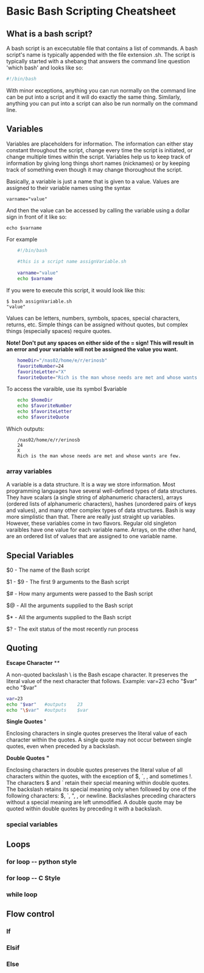
# Basic Bash Scripting Cheatsheet




## What is a bash script?
A bash script is an excecutable file that contains a list of commands. A bash script's name is typically appended with the file extension .sh. The script is typically started with a shebang that answers the command line question 'which bash' and looks like so:

```bash
#!/bin/bash
```
    
With minor exceptions, anything you can run normally on the command line can be put into a script and it will do exactly the same thing.
Similarly, anything you can put into a script can also be run normally on the command line.


## Variables

Variables are placeholders for information. The information can either stay constant throughout the script, change every time the script is initiated, or change multiple times within the script. Variables help us to keep track of information by giving long things short names (nicknames) or by keeping track of something even though it may change thoroughout the script.


Basically, a variable is just a name that is given to a value. Values are assigned to their variable names using the syntax

    varname="value"
    
And then the value can be accessed by calling the variable using a dollar sign in front of it like so:

    echo $varname
    
For example

```bash
    #!/bin/bash
    
    #this is a script name assignVariable.sh
    
    varname="value"
    echo $varname
```

If you were to execute this script, it would look like this:

    $ bash assignVariable.sh
    "value"

Values can be letters, numbers, symbols, spaces, special characters, returns, etc. Simple things can be assigned without quotes, but complex things (especially spaces) require quotes.

**Note! Don't put any spaces on either side of the = sign! This will result in an error and your variable will not be assigned the value you want.**

```bash
    homeDir="/nas02/home/e/r/erinosb"
    favoriteNumber=24
    favoriteLetter="X"
    favoriteQuote="Rich is the man whose needs are met and whose wants are few."
```


To access the varaible, use its symbol $variable

```bash
    echo $homeDir
    echo $favoriteNumber
    echo $favoriteLetter
    echo $favoriteQuote
```
    
Which outputs:

```
    /nas02/home/e/r/erinosb
    24
    X
    Rich is the man whose needs are met and whose wants are few.
```


### array variables

A variable is a data structure. It is a way we store information. Most programming languages have several well-defined types of data structures. They have scalars (a single string of alphanumeric characters), arrays (ordered lists of alphanumeric characters), hashes (unordered pairs of keys and values), and many other complex types of data structures. Bash is way more simplistic than that. There are really just straight up variables. However, these variables come in two flavors. Regular old singleton varaibles have one value for each variable name. Arrays, on the other hand, are an ordered list of values that are assigned to one variable name.



## Special Variables

$0 - The name of the Bash script

$1 - $9 - The first 9 arguments to the Bash script

$# - How many arguments were passed to the Bash script

$@ - All the arguments supplied to the Bash script

$* - All the arguments supplied to the Bash script

$? - The exit status of the most recently run process


## Quoting

**Escape Character**    	**\**


A non-quoted backslash \ is the Bash escape character. It preserves the literal value of the next character that follows.
Example:
    var=23
    echo "$var"
    echo "\$var"
    
```bash
var=23
echo "$var"   #outputs    23
echo "\$var"  #outputs    $var
```
    
**Single Quotes**          **'**

Enclosing characters in single quotes preserves the literal value of each character within the quotes.
A single quote may not occur between single quotes, even when preceded by a backslash.


**Double Quotes**           **"**

Enclosing characters in double quotes preserves the literal value of all characters within the quotes, with the exception of $, \`, \, and sometimes !. The characters $ and \` retain their special meaning within double quotes. The backslash retains its special meaning only when followed by one of the following characters: $, \`, ", \, or newline. Backslashes preceding characters without a special meaning are left unmodified. A double quote may be quoted within double quotes by preceding it with a backslash.






### special variables

## Loops

### for loop -- python style

### for loop -- C Style

### while loop

## Flow control

### If

### Elsif

### Else
